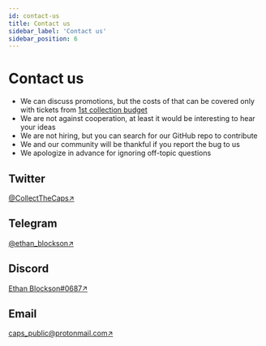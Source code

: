 ```yaml
---
id: contact-us
title: Contact us
sidebar_label: 'Contact us'
sidebar_position: 6
---
```


# Contact us

- We can discuss promotions, but the costs of that can be covered only with tickets from [1st collection budget](./collections/01-monsters.md#distribution)
- We are not against cooperation, at least it would be interesting to hear your ideas
- We are not hiring, but you can search for our GitHub repo to contribute
- We and our community will be thankful if you report the bug to us
- We apologize in advance for ignoring off-topic questions

## Twitter

[@CollectTheCaps↗](https://twitter.com/CollectTheCaps)

## Telegram

[@ethan_blockson↗](https://t.me/ethan_blockson)

## Discord

[Ethan Blockson#0687↗](https://discord.com/users/995016396691996835)

## Email

[caps_public@protonmail.com↗](mailto:caps_public@protonmail.com)